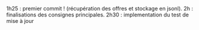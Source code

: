 1h25 : premier commit ! (récupération des offres et stockage en jsonl).
2h : finalisations des consignes principales.
2h30 : implementation du test de mise à jour